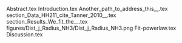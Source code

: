 Abstract.tex
Introduction.tex
Another_path_to_address_this__.tex
section_Data_HH211_cite_Tanner_2010__.tex
section_Results_We_fit_the__.tex
figures/Dist_j_Radius_NH3/Dist_j_Radius_NH3.png
Fit-powerlaw.tex
Discussion.tex